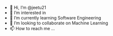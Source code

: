 - 👋 Hi, I’m @jeetu21
- 👀 I’m interested in  
- 🌱 I’m currently learning Software Engineering
- 💞️ I’m looking to collaborate on Machine Learning
- 📫 How to reach me ...

<!---
jeetu21/jeetu21 is a ✨ special ✨ repository because its `README.md` (this file) appears on your GitHub profile.
You can click the Preview link to take a look at your changes.
--->
